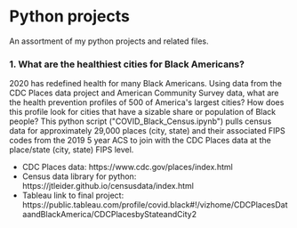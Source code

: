 # Python projects
An assortment of my python projects and related files.


### 1. What are the healthiest cities for Black Americans?
<p>2020 has redefined health for many Black Americans. Using data from the CDC Places data project and American Community Survey data, what are the health prevention profiles of 500 of America's largest cities? How does this profile look for cities that have a sizable share or population of Black people? This python script ("COVID_Black_Census.ipynb") pulls census data for approximately 29,000 places (city, state) and their associated FIPS codes from the 2019 5 year ACS to join with the CDC Places data at the place/state (city, state) FIPS level.
<ul>
<li>CDC Places data: https://www.cdc.gov/places/index.html </li>
<li>Census data library for python: https://jtleider.github.io/censusdata/index.html </li>
<li>Tableau link to final project: https://public.tableau.com/profile/covid.black#!/vizhome/CDCPlacesDataandBlackAmerica/CDCPlacesbyStateandCity2</li>
